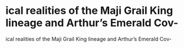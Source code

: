 # ical realities of the Maji Grail King lineage and Arthur’s Emerald Cov-

ical realities of the Maji Grail King lineage and Arthur’s Emerald Cov-